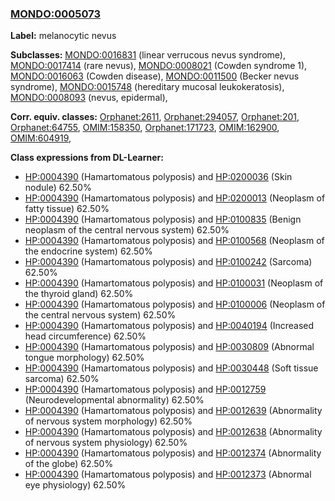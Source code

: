 
### [MONDO:0005073](http://purl.obolibrary.org/obo/MONDO_0005073)
**Label:** melanocytic nevus

**Subclasses:** [MONDO:0016831](http://purl.obolibrary.org/obo/MONDO_0016831) (linear verrucous nevus syndrome), [MONDO:0017414](http://purl.obolibrary.org/obo/MONDO_0017414) (rare nevus), [MONDO:0008021](http://purl.obolibrary.org/obo/MONDO_0008021) (Cowden syndrome 1), [MONDO:0016063](http://purl.obolibrary.org/obo/MONDO_0016063) (Cowden disease), [MONDO:0011500](http://purl.obolibrary.org/obo/MONDO_0011500) (Becker nevus syndrome), [MONDO:0015748](http://purl.obolibrary.org/obo/MONDO_0015748) (hereditary mucosal leukokeratosis), [MONDO:0008093](http://purl.obolibrary.org/obo/MONDO_0008093) (nevus, epidermal), 

**Corr. equiv. classes:** [Orphanet:2611](http://www.orpha.net/ORDO/Orphanet_2611), [Orphanet:294057](http://www.orpha.net/ORDO/Orphanet_294057), [Orphanet:201](http://www.orpha.net/ORDO/Orphanet_201), [Orphanet:64755](http://www.orpha.net/ORDO/Orphanet_64755), [OMIM:158350](http://purl.obolibrary.org/obo/OMIM_158350), [Orphanet:171723](http://www.orpha.net/ORDO/Orphanet_171723), [OMIM:162900](http://purl.obolibrary.org/obo/OMIM_162900), [OMIM:604919](http://purl.obolibrary.org/obo/OMIM_604919), 

**Class expressions from DL-Learner:**

- [HP:0004390](http://purl.obolibrary.org/obo/HP_0004390) (Hamartomatous polyposis) and [HP:0200036](http://purl.obolibrary.org/obo/HP_0200036) (Skin nodule) 62.50%
- [HP:0004390](http://purl.obolibrary.org/obo/HP_0004390) (Hamartomatous polyposis) and [HP:0200013](http://purl.obolibrary.org/obo/HP_0200013) (Neoplasm of fatty tissue) 62.50%
- [HP:0004390](http://purl.obolibrary.org/obo/HP_0004390) (Hamartomatous polyposis) and [HP:0100835](http://purl.obolibrary.org/obo/HP_0100835) (Benign neoplasm of the central nervous system) 62.50%
- [HP:0004390](http://purl.obolibrary.org/obo/HP_0004390) (Hamartomatous polyposis) and [HP:0100568](http://purl.obolibrary.org/obo/HP_0100568) (Neoplasm of the endocrine system) 62.50%
- [HP:0004390](http://purl.obolibrary.org/obo/HP_0004390) (Hamartomatous polyposis) and [HP:0100242](http://purl.obolibrary.org/obo/HP_0100242) (Sarcoma) 62.50%
- [HP:0004390](http://purl.obolibrary.org/obo/HP_0004390) (Hamartomatous polyposis) and [HP:0100031](http://purl.obolibrary.org/obo/HP_0100031) (Neoplasm of the thyroid gland) 62.50%
- [HP:0004390](http://purl.obolibrary.org/obo/HP_0004390) (Hamartomatous polyposis) and [HP:0100006](http://purl.obolibrary.org/obo/HP_0100006) (Neoplasm of the central nervous system) 62.50%
- [HP:0004390](http://purl.obolibrary.org/obo/HP_0004390) (Hamartomatous polyposis) and [HP:0040194](http://purl.obolibrary.org/obo/HP_0040194) (Increased head circumference) 62.50%
- [HP:0004390](http://purl.obolibrary.org/obo/HP_0004390) (Hamartomatous polyposis) and [HP:0030809](http://purl.obolibrary.org/obo/HP_0030809) (Abnormal tongue morphology) 62.50%
- [HP:0004390](http://purl.obolibrary.org/obo/HP_0004390) (Hamartomatous polyposis) and [HP:0030448](http://purl.obolibrary.org/obo/HP_0030448) (Soft tissue sarcoma) 62.50%
- [HP:0004390](http://purl.obolibrary.org/obo/HP_0004390) (Hamartomatous polyposis) and [HP:0012759](http://purl.obolibrary.org/obo/HP_0012759) (Neurodevelopmental abnormality) 62.50%
- [HP:0004390](http://purl.obolibrary.org/obo/HP_0004390) (Hamartomatous polyposis) and [HP:0012639](http://purl.obolibrary.org/obo/HP_0012639) (Abnormality of nervous system morphology) 62.50%
- [HP:0004390](http://purl.obolibrary.org/obo/HP_0004390) (Hamartomatous polyposis) and [HP:0012638](http://purl.obolibrary.org/obo/HP_0012638) (Abnormality of nervous system physiology) 62.50%
- [HP:0004390](http://purl.obolibrary.org/obo/HP_0004390) (Hamartomatous polyposis) and [HP:0012374](http://purl.obolibrary.org/obo/HP_0012374) (Abnormality of the globe) 62.50%
- [HP:0004390](http://purl.obolibrary.org/obo/HP_0004390) (Hamartomatous polyposis) and [HP:0012373](http://purl.obolibrary.org/obo/HP_0012373) (Abnormal eye physiology) 62.50%


